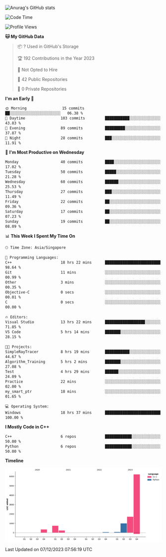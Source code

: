 ![Anurag's GitHub stats](https://github-readme-stats.vercel.app/api?username=OnePointFive99&show_icons=true&theme=transparent)

<!--START_SECTION:waka-->
![Code Time](http://img.shields.io/badge/Code%20Time-51%20hrs%2055%20mins-blue)

![Profile Views](http://img.shields.io/badge/Profile%20Views-0-blue)

**🐱 My GitHub Data** 

> 📦 ? Used in GitHub's Storage 
 > 
> 🏆 192 Contributions in the Year 2023
 > 
> 🚫 Not Opted to Hire
 > 
> 📜 42 Public Repositories 
 > 
> 🔑 0 Private Repositories 
 > 
**I'm an Early 🐤** 

```text
🌞 Morning                15 commits          ██░░░░░░░░░░░░░░░░░░░░░░░   06.38 % 
🌆 Daytime                103 commits         ███████████░░░░░░░░░░░░░░   43.83 % 
🌃 Evening                89 commits          █████████░░░░░░░░░░░░░░░░   37.87 % 
🌙 Night                  28 commits          ███░░░░░░░░░░░░░░░░░░░░░░   11.91 % 
```
📅 **I'm Most Productive on Wednesday** 

```text
Monday                   40 commits          ████░░░░░░░░░░░░░░░░░░░░░   17.02 % 
Tuesday                  50 commits          █████░░░░░░░░░░░░░░░░░░░░   21.28 % 
Wednesday                60 commits          ██████░░░░░░░░░░░░░░░░░░░   25.53 % 
Thursday                 27 commits          ███░░░░░░░░░░░░░░░░░░░░░░   11.49 % 
Friday                   22 commits          ██░░░░░░░░░░░░░░░░░░░░░░░   09.36 % 
Saturday                 17 commits          ██░░░░░░░░░░░░░░░░░░░░░░░   07.23 % 
Sunday                   19 commits          ██░░░░░░░░░░░░░░░░░░░░░░░   08.09 % 
```


📊 **This Week I Spent My Time On** 

```text
🕑︎ Time Zone: Asia/Singapore

💬 Programming Languages: 
C++                      18 hrs 22 mins      █████████████████████████   98.64 % 
Git                      11 mins             ░░░░░░░░░░░░░░░░░░░░░░░░░   00.99 % 
Other                    3 mins              ░░░░░░░░░░░░░░░░░░░░░░░░░   00.35 % 
Objective-C              0 secs              ░░░░░░░░░░░░░░░░░░░░░░░░░   00.01 % 
C                        0 secs              ░░░░░░░░░░░░░░░░░░░░░░░░░   00.00 % 

🔥 Editors: 
Visual Studio            13 hrs 22 mins      ██████████████████░░░░░░░   71.85 % 
VS Code                  5 hrs 14 mins       ███████░░░░░░░░░░░░░░░░░░   28.15 % 

🐱‍💻 Projects: 
SimpleRayTracer          8 hrs 19 mins       ███████████░░░░░░░░░░░░░░   44.67 % 
Algorithm_Training       5 hrs 2 mins        ███████░░░░░░░░░░░░░░░░░░   27.08 % 
Test                     4 hrs 29 mins       ██████░░░░░░░░░░░░░░░░░░░   24.09 % 
Practice                 22 mins             ░░░░░░░░░░░░░░░░░░░░░░░░░   02.00 % 
my_smart_ptr             18 mins             ░░░░░░░░░░░░░░░░░░░░░░░░░   01.65 % 

💻 Operating System: 
Windows                  18 hrs 37 mins      █████████████████████████   100.00 % 
```

**I Mostly Code in C++** 

```text
C++                      6 repos             ████████████░░░░░░░░░░░░░   50.00 % 
Python                   6 repos             ████████████░░░░░░░░░░░░░   50.00 % 
```



**Timeline**

![Lines of Code chart](https://raw.githubusercontent.com/OnePointFive99/OnePointFive99/main/assets/bar_graph.png)


 Last Updated on 07/12/2023 07:56:19 UTC
<!--END_SECTION:waka-->

  
